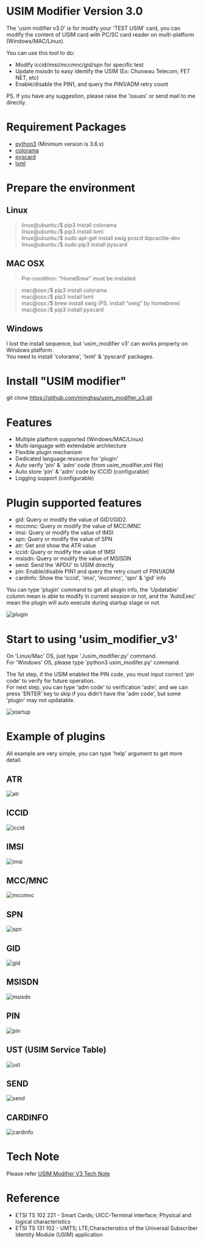 # USIM Modifier Version 3.0

The 'usim midifier v3.0' is for modify your 'TEST USIM' card, you can modify the content of USIM card with PC/SC card reader on multi-platform (Windows/MAC/Linux).  
  
You can use this tool to do:
- Modify iccid/imsi/mccmnc/gid/spn for specific test
- Update msisdn to easy identify the USIM (Ex: Chunwau Telecom, FET NET, etc)
- Enable/disable the PIN1, and query the PIN1/ADM retry count

PS. If you have any suggestion, please raise the 'issues' or send mail to me directly.

# Requirement Packages

- [python3](https://www.python.org/) (Minimum version is 3.6.x) 
- [colorama](https://pypi.org/project/colorama/)
- [pyscard](https://pyscard.sourceforge.io/)  
- [lxml](https://lxml.de/)  

# Prepare the environment

## Linux
> linux@ubuntu:/$ pip3 install colorama  
> linux@ubuntu:/$ pip3 install lxml  
> linux@ubuntu:/$ sudo apt-get install swig pcscd ibpcsclite-dev  
> linux@ubuntu:/$ sudo pip3 install pyscard

## MAC OSX
> Pre-condition: “HomeBrew” must be installed.  
  
> mac@osx:/$ pip3 install colorama  
> mac@osx:/$ pip3 install lxml  
> mac@osx:/$ brew install swig  (PS. install “swig” by homebrew)  
> mac@osx:/$ pip3 install pyscard  

## Windows

I lost the install sequence, but 'usim_modifier v3' can works property on Windows platform.  
You need to install 'colorama', 'lxml' & 'pyscard' packages.

# Install "USIM modifier"

git clone https://github.com/minghsu/usim_modifier_v3.git

# Features

- Multiple platform supported (Windows/MAC/Linux)
- Multi-language with extendable architecture
- Flexible plugin mechanism
- Dedicated language resource for 'plugin' 
- Auto verify 'pin' & 'adm' code (from usim_modifier.xml file)
- Auto store 'pin' & 'adm' code by ICCID (configurable)
- Logging support (configurable)

# Plugin supported features

- gid: Query or modify the value of GID1/GID2.
- mccmnc: Query or modify the value of MCC/MNC
- imsi: Query or modify the value of IMSI
- spn: Query or modify the value of SPN
- atr: Get and show the ATR value
- iccid: Query or modify the value of IMSI
- msisdn: Query or modify the value of MSISDN
- send: Send the 'APDU' to USIM directly
- pin: Enable/disable PIN1 and query the retry count of PIN1/ADM
- cardinfo: Show the 'iccid', 'imsi', 'mccmnc', 'spn' & 'gid' info

You can type 'plugin' command to get all plugin info, the 'Updatable' column mean is able to modify in current session or not, and the 'AutoExec' mean the plugin will auto execute during startup stage or not.  

![plugin](https://github.com/minghsu/usim_modifier_v3/blob/master/docs/images/plugin.png)

# Start to using 'usim_modifier_v3'

On 'Linux/Mac' OS, just type './usim_modifier.py' command.  
For 'Windows' OS, please type 'python3 usim_modifer.py' command.

The 1st step, if the USIM enabled the PIN code, you must input correct 'pin code' to verify for future operation.  
For next step, you can type 'adm code' to verification 'adm', and we can press 'ENTER' key to skip if you didn't have the 'adm code', but some 'plugin' may not updatable.  

![startup](https://github.com/minghsu/usim_modifier_v3/blob/master/docs/images/startup.png)

# Example of plugins

All example are very simple, you can type 'help' argument to get more detail.

## ATR

![atr](https://github.com/minghsu/usim_modifier_v3/blob/master/docs/images/atr.png)

## ICCID

![iccid](https://github.com/minghsu/usim_modifier_v3/blob/master/docs/images/iccid.png)

## IMSI

![imsi](https://github.com/minghsu/usim_modifier_v3/blob/master/docs/images/imsi.png)

## MCC/MNC

![mccmnc](https://github.com/minghsu/usim_modifier_v3/blob/master/docs/images/mccmnc.png)

## SPN

![spn](https://github.com/minghsu/usim_modifier_v3/blob/master/docs/images/spn.png)

## GID

![gid](https://github.com/minghsu/usim_modifier_v3/blob/master/docs/images/gid.png)

## MSISDN

![msisdn](https://github.com/minghsu/usim_modifier_v3/blob/master/docs/images/msisdn.png)

## PIN

![pin](https://github.com/minghsu/usim_modifier_v3/blob/master/docs/images/pin.png)

## UST (USIM Service Table)

![ust](https://github.com/minghsu/usim_modifier_v3/blob/master/docs/images/ust.png)

## SEND

![send](https://github.com/minghsu/usim_modifier_v3/blob/master/docs/images/send.png)

## CARDINFO

![cardinfo](https://github.com/minghsu/usim_modifier_v3/blob/master/docs/images/cardinfo.png)

# Tech Note

Please refer [USIM Modifier V3 Tech Note](https://github.com/minghsu/usim_modifier_v3/blob/master/docs/usim_modifier_v3_tech_note.pdf)

# Reference

- ETSI TS 102 221 - Smart Cards; UICC-Terminal interface; Physical and logical characteristics
- ETSI TS 131 102 - UMTS; LTE;Characteristics of the Universal Subscriber Identity Module (USIM) application
